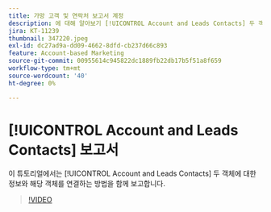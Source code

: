 ```yaml
---
title: 가망 고객 및 연락처 보고서 계정
description: 에 대해 알아보기 [!UICONTROL Account and Leads Contacts] 두 객체에 대한 정보와 해당 객체를 연결하는 방법을 함께 보고합니다.
jira: KT-11239
thumbnail: 347220.jpeg
exl-id: dc27ad9a-dd09-4662-8dfd-cb237d66c893
feature: Account-based Marketing
source-git-commit: 00955614c945822dc1889fb22db17b5f51a8f659
workflow-type: tm+mt
source-wordcount: '40'
ht-degree: 0%

---
```


# [!UICONTROL Account and Leads Contacts] 보고서

이 튜토리얼에서는 [!UICONTROL Account and Leads Contacts] 두 객체에 대한 정보와 해당 객체를 연결하는 방법을 함께 보고합니다.

>[!VIDEO](https://video.tv.adobe.com/v/347220/?quality=12&learn=on)
